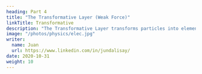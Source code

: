 ```yaml
---
heading: Part 4
title: "The Transformative Layer (Weak Force)"
linkTitle: Transformative
description: "The Transformative Layer transforms particles into elements"
image: "/photos/physics/elec.jpg"
writer:
  name: Juan
  url: https://www.linkedin.com/in/jundalisay/
date: 2020-10-31
weight: 10
---
```


